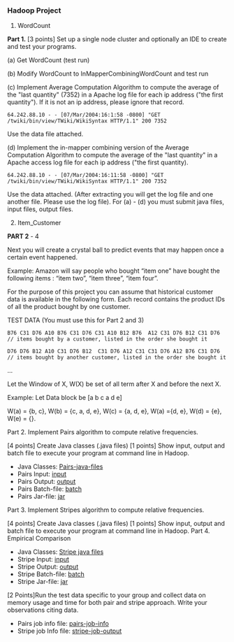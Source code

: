 ### Hadoop Project

1. WordCount

**Part 1.** [3 points]  Set up a single node cluster and optionally an IDE to create and test your programs.

(a) Get WordCount (test run)

(b) Modify WordCount to InMapperCombiningWordCount and test run

(c) Implement Average Computation Algorithm to compute the average of the "last quantity" (7352) in a Apache log file for each ip address ("the first quantity"). If it is not an ip address, please ignore that record.

```64.242.88.10 - - [07/Mar/2004:16:1:58 -0800] "GET /twiki/bin/view/TWiki/WikiSyntax HTTP/1.1" 200 7352```

Use the data file attached.

(d) Implement the in-mapper combining version of the Average Computation Algorithm to compute the average of the "last quantity" in a Apache access log file for each ip address ("the first quantity). 

```64.242.88.10 - - [07/Mar/2004:16:11:58 -0800] "GET /twiki/bin/view/TWiki/WikiSyntax HTTP/1.1" 200 7352```

Use the data attached.   (After extracting you will get the log file and one another file. Please use the log file).
For (a) - (d) you must submit java files, input files, output files.

2. Item_Customer

**PART 2** - 4

Next you will create a crystal ball to predict events that may happen once a certain event happened.



Example: Amazon will say people who bought “item one” have bought the following items : “item two”, “item three”, “item four”.



For the purpose of this project you can assume that historical customer data is available in the following form. Each record contains the product IDs of all the product bought by one customer.

TEST DATA (You must use this for Part 2 and 3)

```
B76 C31 D76 A10 B76 C31 D76 C31 A10 B12 B76  A12 C31 D76 B12 C31 D76    // items bought by a customer, listed in the order she bought it

D76 D76 B12 A10 C31 D76 B12  C31 D76 A12 C31 C31 D76 A12 B76 C31 D76  // items bought by another customer, listed in the order she bought it
```
…

Let the Window of X, W(X) be set of all term after X and before the next X.

Example: Let Data block be [a b c a d e]

W(a) = {b, c}, W(b) = {c, a, d, e}, W(c) = {a, d, e}, W(a) ={d, e}, W(d) = {e}, W(e) = {}.

Part 2. Implement Pairs algorithm to compute relative frequencies.

[4 points] Create Java classes (.java files)
[1 points] Show input, output and batch file to execute your program at command line in Hadoop.

- Java Classes: [Pairs-java-files](src/Item_Customer_Pairs)
- Pairs Input: [input](assets/Input-TEAM-5.txt)
- Pairs Output: [output](assets/Hadoop_Item_Customer_pairs_output/part-r-00000)
- Pairs Batch-file: [batch](assets/Hadoop_Item_Customer_pairs_output/batch-pairs.sh)
- Pairs Jar-file: [jar](out/artifacts/Hadoop_Project_Pairs_jar/Hadoop_Project_Pairs.jar)

Part 3. Implement Stripes algorithm to compute relative frequencies.

[4 points] Create Java classes (.java files)
[1 points] Show input, output and batch file to execute your program at command line in Hadoop.
Part 4. Empirical Comparison

- Java Classes: [Stripe java files](src/Item_Customer_Stripe)
- Stripe Input: [input](assets/Input-TEAM-5.txt)
- Stripe Output: [output](assets/Hadoop_Item_Customer_stripe_output/part-r-00000)
- Stripe Batch-file: [batch](assets/Hadoop_Item_Customer_stripe_output/batch-stripe.sh) 
- Stripe Jar-file: [jar](out/artifacts/Hadoop_Project_Stripe_jar/Hadoop_Project_Stripe.jar)

[2 Points]Run the test data specific to your group and collect data on memory usage and time for both pair and stripe approach. Write your observations citing data.

- Pairs job info file:  [pairs-job-info](assets/Hadoop_Item_Customer_pairs_output/Pairs-info-WithInMapper.txt)
- Stripe job Info file: [stripe-job-output](assets/Hadoop_Item_Customer_stripe_output/Stripe-info-WithInMapper.txt)

